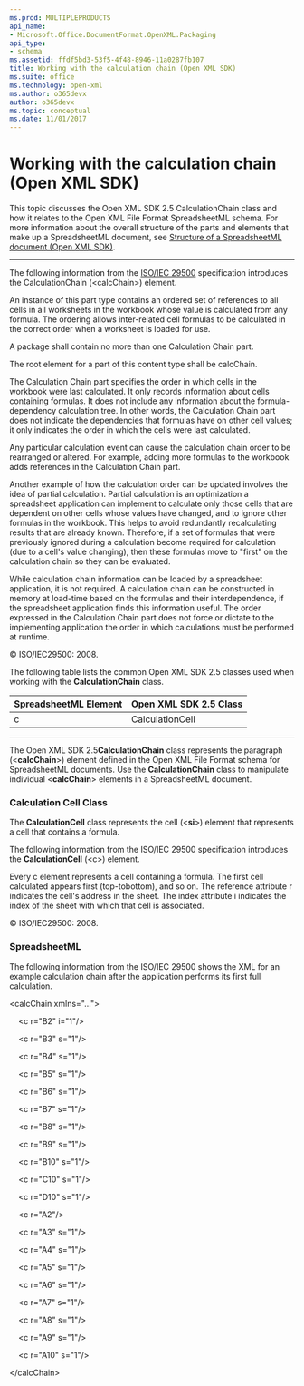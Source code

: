 ```yaml
---
ms.prod: MULTIPLEPRODUCTS
api_name:
- Microsoft.Office.DocumentFormat.OpenXML.Packaging
api_type:
- schema
ms.assetid: ffdf5bd3-53f5-4f48-8946-11a0287fb107
title: Working with the calculation chain (Open XML SDK)
ms.suite: office
ms.technology: open-xml
ms.author: o365devx
author: o365devx
ms.topic: conceptual
ms.date: 11/01/2017
---
```

# Working with the calculation chain (Open XML SDK)

This topic discusses the Open XML SDK 2.5 <span sdata="cer"
target="T:DocumentFormat.OpenXml.Spreadsheet.CalculationChain"><span
class="nolink">CalculationChain</span></span> class and how it relates
to the Open XML File Format SpreadsheetML schema. For more information
about the overall structure of the parts and elements that make up a
SpreadsheetML document, see <span sdata="link">[Structure of a
SpreadsheetML document (Open XML
SDK)](structure-of-a-spreadsheetml-document.htm)</span>.


---------------------------------------------------------------------------------

The following information from the [ISO/IEC
29500](http://www.iso.org/iso/iso_catalogue/catalogue_tc/catalogue_detail.htm?csnumber=51463)
specification introduces the <span
class="keyword">CalculationChain</span> (\<<span
class="keyword">calcChain</span>\>) element.

An instance of this part type contains an ordered set of references to
all cells in all worksheets in the workbook whose value is calculated
from any formula. The ordering allows inter-related cell formulas to be
calculated in the correct order when a worksheet is loaded for use.

A package shall contain no more than one Calculation Chain part.

The root element for a part of this content type shall be calcChain.

The Calculation Chain part specifies the order in which cells in the
workbook were last calculated. It only records information about cells
containing formulas. It does not include any information about the
formula-dependency calculation tree. In other words, the Calculation
Chain part does not indicate the dependencies that formulas have on
other cell values; it only indicates the order in which the cells were
last calculated.

Any particular calculation event can cause the calculation chain order
to be rearranged or altered. For example, adding more formulas to the
workbook adds references in the Calculation Chain part.

Another example of how the calculation order can be updated involves the
idea of partial calculation. Partial calculation is an optimization a
spreadsheet application can implement to calculate only those cells that
are dependent on other cells whose values have changed, and to ignore
other formulas in the workbook. This helps to avoid redundantly
recalculating results that are already known. Therefore, if a set of
formulas that were previously ignored during a calculation become
required for calculation (due to a cell's value changing), then these
formulas move to "first" on the calculation chain so they can be
evaluated.

While calculation chain information can be loaded by a spreadsheet
application, it is not required. A calculation chain can be constructed
in memory at load-time based on the formulas and their interdependence,
if the spreadsheet application finds this information useful. The order
expressed in the Calculation Chain part does not force or dictate to the
implementing application the order in which calculations must be
performed at runtime.

© ISO/IEC29500: 2008.

The following table lists the common Open XML SDK 2.5 classes used when
working with the **CalculationChain** class.

**SpreadsheetML Element**|**Open XML SDK 2.5 Class**
---|---
c|CalculationCell 


---------------------------------------------------------------------------------

The Open XML SDK 2.5**CalculationChain** class
represents the paragraph (\<**calcChain**\>)
element defined in the Open XML File Format schema for SpreadsheetML
documents. Use the **CalculationChain** class
to manipulate individual \<**calcChain**\>
elements in a SpreadsheetML document.

### Calculation Cell Class

The **CalculationCell** class represents the
cell (\<**si**\>) element that represents a
cell that contains a formula.

The following information from the ISO/IEC 29500 specification
introduces the **CalculationCell** (\<<span
class="keyword">c</span>\>) element.

Every c element represents a cell containing a formula. The first cell
calculated appears first (top-tobottom), and so on. The reference
attribute r indicates the cell's address in the sheet. The index
attribute i indicates the index of the sheet with which that cell is
associated.

© ISO/IEC29500: 2008.

### SpreadsheetML

The following information from the ISO/IEC 29500 shows the XML for an
example calculation chain after the application performs its first full
calculation.

\<calcChain xmlns="…"\>

    \<c r="B2" i="1"/\>

    \<c r="B3" s="1"/\>

    \<c r="B4" s="1"/\>

    \<c r="B5" s="1"/\>

    \<c r="B6" s="1"/\>

    \<c r="B7" s="1"/\>

    \<c r="B8" s="1"/\>

    \<c r="B9" s="1"/\>

    \<c r="B10" s="1"/\>

    \<c r="C10" s="1"/\>

    \<c r="D10" s="1"/\>

    \<c r="A2"/\>

    \<c r="A3" s="1"/\>

    \<c r="A4" s="1"/\>

    \<c r="A5" s="1"/\>

    \<c r="A6" s="1"/\>

    \<c r="A7" s="1"/\>

    \<c r="A8" s="1"/\>

    \<c r="A9" s="1"/\>

    \<c r="A10" s="1"/\>

\</calcChain\>
